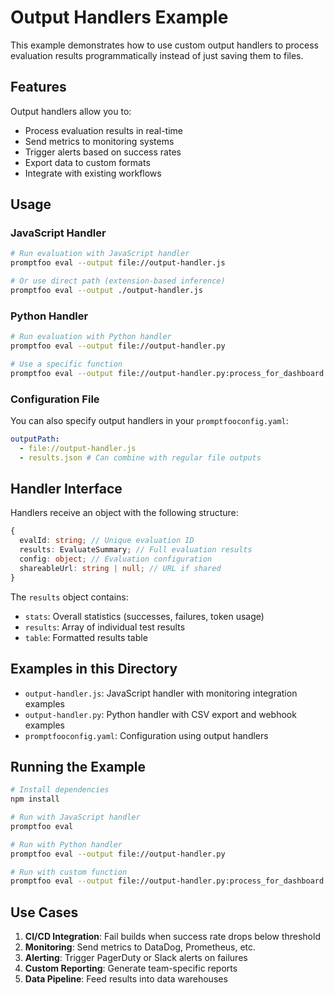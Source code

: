 # Output Handlers Example

This example demonstrates how to use custom output handlers to process evaluation results programmatically instead of just saving them to files.

## Features

Output handlers allow you to:

- Process evaluation results in real-time
- Send metrics to monitoring systems
- Trigger alerts based on success rates
- Export data to custom formats
- Integrate with existing workflows

## Usage

### JavaScript Handler

```bash
# Run evaluation with JavaScript handler
promptfoo eval --output file://output-handler.js

# Or use direct path (extension-based inference)
promptfoo eval --output ./output-handler.js
```

### Python Handler

```bash
# Run evaluation with Python handler
promptfoo eval --output file://output-handler.py

# Use a specific function
promptfoo eval --output file://output-handler.py:process_for_dashboard
```

### Configuration File

You can also specify output handlers in your `promptfooconfig.yaml`:

```yaml
outputPath:
  - file://output-handler.js
  - results.json # Can combine with regular file outputs
```

## Handler Interface

Handlers receive an object with the following structure:

```typescript
{
  evalId: string; // Unique evaluation ID
  results: EvaluateSummary; // Full evaluation results
  config: object; // Evaluation configuration
  shareableUrl: string | null; // URL if shared
}
```

The `results` object contains:

- `stats`: Overall statistics (successes, failures, token usage)
- `results`: Array of individual test results
- `table`: Formatted results table

## Examples in this Directory

- `output-handler.js`: JavaScript handler with monitoring integration examples
- `output-handler.py`: Python handler with CSV export and webhook examples
- `promptfooconfig.yaml`: Configuration using output handlers

## Running the Example

```bash
# Install dependencies
npm install

# Run with JavaScript handler
promptfoo eval

# Run with Python handler
promptfoo eval --output file://output-handler.py

# Run with custom function
promptfoo eval --output file://output-handler.py:process_for_dashboard
```

## Use Cases

1. **CI/CD Integration**: Fail builds when success rate drops below threshold
2. **Monitoring**: Send metrics to DataDog, Prometheus, etc.
3. **Alerting**: Trigger PagerDuty or Slack alerts on failures
4. **Custom Reporting**: Generate team-specific reports
5. **Data Pipeline**: Feed results into data warehouses
